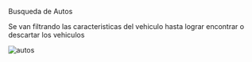 Busqueda de Autos

Se van filtrando las caracteristicas del vehiculo hasta lograr encontrar o descartar los vehiculos



![autos](https://github.com/Albert00012/Busqueda_de_Autos/assets/132966091/6b645dc4-17a3-4e49-8307-9dc744c0acb3)
